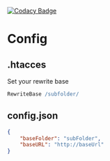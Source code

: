 [![Codacy Badge](https://api.codacy.com/project/badge/Grade/a9aab17db62b44b4b05938ec110f652c)](https://app.codacy.com/gh/GN4RK/p5-blog?utm_source=github.com&utm_medium=referral&utm_content=GN4RK/p5-blog&utm_campaign=Badge_Grade_Settings)

# Config

## .htacces
Set your rewrite base
```apache
RewriteBase /subfolder/
```

## config.json
```json
{
    "baseFolder": "subFolder",
    "baseURL": "http://baseUrl"
}
```